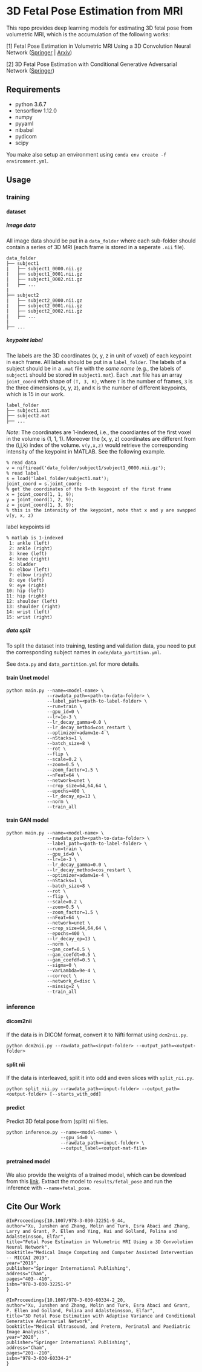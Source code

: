 # 3D Fetal Pose Estimation from MRI

This repo provides deep learning models for estimating 3D fetal pose from volumetric MRI, which is the accumulation of the following works:

\[1\] Fetal Pose Estimation in Volumetric MRI Using a 3D Convolution Neural Network ([Springer](https://link.springer.com/chapter/10.1007/978-3-030-32251-9_44) | [Arxiv](https://arxiv.org/abs/1907.04500))

\[2\] 3D Fetal Pose Estimation with Conditional Generative Adversarial Network ([Springer](https://link.springer.com/chapter/10.1007/978-3-030-60334-2_20))

## Requirements

- python 3.6.7
- tensorflow 1.12.0
- numpy
- pyyaml
- nibabel
- pydicom
- scipy

You make also setup an environment using `conda env create -f environment.yml`.

## Usage

### training

#### dataset

##### image data

All image data should be put in a `data_folder` where each sub-folder should contain a series of 3D MRI (each frame is stored in a seperate `.nii` file).

```
data_folder
├── subject1
|   ├── subject1_0000.nii.gz
|   ├── subject1_0001.nii.gz
|   ├── subject1_0002.nii.gz
|   ├── ...
|
├── subject2
|   ├── subject2_0000.nii.gz
|   ├── subject2_0001.nii.gz
|   ├── subject2_0002.nii.gz
|   ├── ...
|
├── ...
```

##### keypoint label

The labels are the 3D coordinates (x, y, z in unit of voxel) of each keypoint in each frame. All labels should be put in a `label_folder`.
The labels of a subject should be in a `.mat` file with the *same name* (e.g., the labels of `subject1` should be stored in `subject1.mat`). 
Each `.mat` file has an array `joint_coord` with shape of `(T, 3, K)`, 
where `T` is the number of frames, 
`3` is the three dimensions (x, y, z), 
and `K` is the number of different keypoints, which is 15 in our work.

```
label_folder
├── subject1.mat
├── subject2.mat
├── ...
```

*Note*: The coordinates are 1-indexed, i.e., the coordiantes of the first voxel in the volume is (1, 1, 1). 
Moreover the (x, y, z) coordinates are different from the (i,j,k) index of the volume. 
`v(y,x,z)` would retrieve the corresponding intensity of the keypoint in MATLAB. See the following example.

```
% read data
v = niftiread('data_folder/subject1/subject1_0000.nii.gz');
% read label
s = load('label_folder/subject1.mat');
joint_coord = s.joint_coord;
% get the coordinates of the 9-th keypoint of the first frame
x = joint_coord(1, 1, 9);
y = joint_coord(1, 2, 9);
z = joint_coord(1, 3, 9);
% this is the intensity of the keypoint, note that x and y are swapped
v(y, x, z)
```

label keypoints id
```
% matlab is 1-indexed
 1: ankle (left)
 2: ankle (right)
 3: knee (left)
 4: knee (right)
 5: bladder
 6: elbow (left)
 7: elbow (right)
 8: eye (left)
 9: eye (right)
10: hip (left)
11: hip (right)
12: shoulder (left)
13: shoulder (right)
14: wrist (left)
15: wrist (right)
```

##### data split

To split the dataset into training, testing and validation data, you need to put the corresponding subject names in `code/data_partition.yml`.

See `data.py` and `data_partition.yml` for more details.

#### train Unet model

```
python main.py --name=<model-name> \
               --rawdata_path=<path-to-data-folder> \
               --label_path=<path-to-label-folder> \
               --run=train \
               --gpu_id=0 \
               --lr=1e-3 \
               --lr_decay_gamma=0.0 \
               --lr_decay_method=cos_restart \
               --optimizer=adamw1e-4 \
               --nStacks=1 \
               --batch_size=8 \
               --rot \
               --flip \
               --scale=0.2 \
               --zoom=0.5 \
               --zoom_factor=1.5 \
               --nFeat=64 \
               --network=unet \
               --crop_size=64,64,64 \
               --epochs=400 \
               --lr_decay_ep=13 \
               --norm \
               --train_all
```

#### train GAN model

```
python main.py --name=<model-name> \
               --rawdata_path=<path-to-data-folder> \
               --label_path=<path-to-label-folder> \
               --run=train \
               --gpu_id=0 \
               --lr=1e-3 \
               --lr_decay_gamma=0.0 \
               --lr_decay_method=cos_restart \
               --optimizer=adamw1e-4 \
               --nStacks=1 \
               --batch_size=8 \
               --rot \
               --flip \
               --scale=0.2 \
               --zoom=0.5 \
               --zoom_factor=1.5 \
               --nFeat=64 \
               --network=unet \
               --crop_size=64,64,64 \
               --epochs=400 \
               --lr_decay_ep=13 \
               --norm \
               --gan_coef=0.5 \
               --gan_coefdt=0.5 \
               --gan_coefdf=0.5 \
               --sigma=0 \
               --varLambda=9e-4 \
               --correct \
               --network_d=disc \
               --minsig=2 \
               --train_all
```

### inference

#### dicom2nii

If the data is in DICOM format, convert it to Nifti format using `dcm2nii.py`.
```
python dcm2nii.py --rawdata_path=<input-folder> --output_path=<output-folder>
```
#### split nii
If the data is interleaved, split it into odd and even slices with `split_nii.py`.
```
python split_nii.py --rawdata_path=<input-folder> --output_path=<output-folder> [--starts_with_odd]
```
#### predict
Predict 3D fetal pose from (split) nii files.
```
python inference.py --name=<model-name> \
                    --gpu_id=0 \
                    --rawdata_path=<input-folder> \
                    --output_label=<output-mat-file>
```

#### pretrained model

We also provide the weights of a trained model, which can be download from this [link](https://zenodo.org/record/7892985#.ZFKLzHbMK5c).
Extract the model to `results/fetal_pose` and run the inference with `--name=fetal_pose`.

## Cite Our Work

```
@InProceedings{10.1007/978-3-030-32251-9_44,
author="Xu, Junshen and Zhang, Molin and Turk, Esra Abaci and Zhang, Larry and Grant, P. Ellen and Ying, Kui and Golland, Polina and Adalsteinsson, Elfar",
title="Fetal Pose Estimation in Volumetric MRI Using a 3D Convolution Neural Network",
booktitle="Medical Image Computing and Computer Assisted Intervention -- MICCAI 2019",
year="2019",
publisher="Springer International Publishing",
address="Cham",
pages="403--410",
isbn="978-3-030-32251-9"
}

@InProceedings{10.1007/978-3-030-60334-2_20,
author="Xu, Junshen and Zhang, Molin and Turk, Esra Abaci and Grant, P. Ellen and Golland, Polina and Adalsteinsson, Elfar",
title="3D Fetal Pose Estimation with Adaptive Variance and Conditional Generative Adversarial Network",
booktitle="Medical Ultrasound, and Preterm, Perinatal and Paediatric Image Analysis",
year="2020",
publisher="Springer International Publishing",
address="Cham",
pages="201--210",
isbn="978-3-030-60334-2"
}
```
